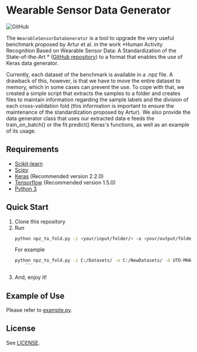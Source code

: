 # Wearable Sensor Data Generator

![GitHub](https://img.shields.io/github/license/jessicasena/WearableSensorDataGenerator)

The `WearableSensorDataGenerator` is a tool to upgrade the very useful benchmark proposed by Artur et al. in the work *Human Activity Recognition Based on Wearable Sensor Data: A Standardization of the State-of-the-Art * ([GitHub repository](https://github.com/arturjordao/WearableSensorData "GitHub repository")) to a format that enables the use of Keras data generator. 

Currently, each dataset of the benchmark is available in a .npz file.  A drawback of this, however, is that we have to move the entire dataset to memory, which in some cases can prevent the use. To cope with that, we created a simple script that extracts the samples to a folder and creates files to maintain information regarding the sample labels and the division of each cross-validation fold (this information is important to ensure the maintenance of the standardization proposed by Artur). We also provide the data generator class that uses our extracted data e feeds the train_on_batch() or the fit.predict() Keras's functions, as well as an example of its usage.


## Requirements

- [Scikit-learn](http://scikit-learn.org/stable/)
- [Scipy](https://www.scipy.org/)
- [Keras](https://github.com/fchollet/keras) (Recommended version 2.2.0)
- [Tensorflow](https://www.tensorflow.org/) (Recommended version 1.5.0)
- [Python 3](https://www.python.org/)

## Quick Start
1. Clone this repository
2. Run
    ```bash
    python npz_to_fold.py -i <your/input/folder/> -o <your/output/folder/> -d <dataset1_name dataset2_name>
    ```
	For example
	```bash
   python npz_to_fold.py -i C:/Datasets/ -o C:/NewDatasets/ -d UTD-MHAD1_1s UTD-MHAD2_1s WHARF
	    ```
3. And, enjoy it!

## Example of Use

Please refer to [example.py](https://github.com/jessicasena/WearableSensorDataGenerator/blob/master/example.py "example.py").


## License
See [LICENSE](https://github.com/acnazarejr/igpu/blob/develop/LICENSE).
